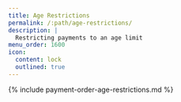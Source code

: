 ```yaml
---
title: Age Restrictions
permalink: /:path/age-restrictions/
description: |
  Restricting payments to an age limit
menu_order: 1600
icon:
  content: lock
  outlined: true
---
```


{% include payment-order-age-restrictions.md %}
